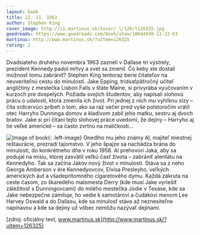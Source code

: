 ```yaml
---
layout: book
title: 22. 11. 1963
author: Stephen King
cover_image: http://i1.martinus.sk/tovar/_l/126/l126325.jpg
goodreads: https://www.goodreads.com/book/show/10644930-11-22-63
martinus: http://www.martinus.sk/?uItem=126325
rating: 2
---
```

Dvadsiateho druhého novembra 1963 zazneli v Dallase tri výstrely, prezident Kennedy padol mŕtvy a svet sa zmenil. Čo keby ste dostali možnosť tomu zabrániť? Stephen King tentoraz berie čitateľov na neuveriteľnú cestu do minulosti. Jake Epping, tridsaťpäťročný učiteľ angličtiny z mestečka Lisbon Falls v štáte Maine, si privyrába vyučovaním v kurzoch pre dospelých. Požiada svojich študentov, aby napísali slohovú prácu o udalosti, ktorá zmenila ich život. Pri jednej z nich mu vyhŕknu slzy – číta srdcervúci príbeh o tom, ako sa raz večer pred vyše polstoročím vrátil otec Harryho Dunninga domov a kladivom zabil jeho matku, sestru aj dvoch bratov. 
Jake si pri čítaní tejto slohovej práce uvedomí, že dejiny – Harryho aj tie veľké americké – sa často zvrtnú na maličkosti... 

![Image of book](https://images.gr-assets.com/books/1327876792l/10644930.jpg "11. 22. 63"){: .left-image}
Onedlho mu jeho známy Al, majiteľ miestnej reštaurácie, prezradí tajomstvo. V jeho špajze sa nachádza brána do minulosti, do konkrétneho dňa v roku 1958. Al prehovorí Jaka, aby sa podujal na misiu, ktorej zasvätil veľkú časť života – zabrániť atentátu na Kennedyho. Tak sa začína Jakov nový život v minulosti. Stáva sa z neho George Amberson v ére Kennedyovcov, Elvisa Presleyho, veľkých amerických áut a všadeprítomného cigaretového dymu. Každá zákruta na ceste časom, zo škaredého malomesta Derry (kde musí Jake vyriešiť záležitosť s Dunningovcami) do milého mestečka Jodie v Texase, kde sa Jake nebezpečne zamiluje, ho vedie k samotárovi a čudákovi menom Lee Harvey Oswald a do Dallasu, kde sa minulosť stáva až neznesiteľne napínavou a kde sa dejiny už vôbec nemôžu nazývať dejinami.

[zdroj: oficiálny text, www.martinus.sk](http://www.martinus.sk/?uItem=126325)

